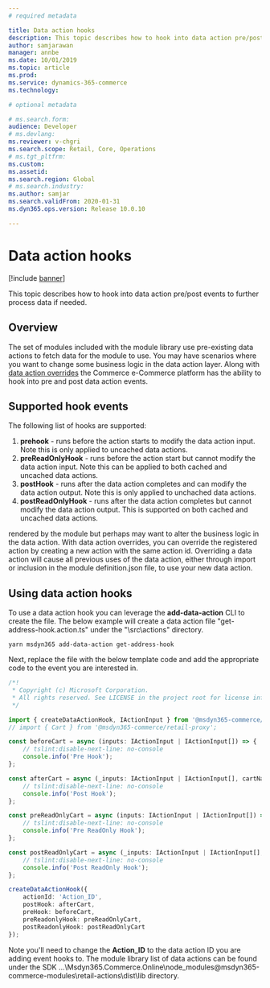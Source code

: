 ```yaml
---
# required metadata

title: Data action hooks
description: This topic describes how to hook into data action pre/post events to further process data if needed.
author: samjarawan
manager: annbe
ms.date: 10/01/2019
ms.topic: article
ms.prod: 
ms.service: dynamics-365-commerce
ms.technology: 

# optional metadata

# ms.search.form: 
audience: Developer
# ms.devlang: 
ms.reviewer: v-chgri
ms.search.scope: Retail, Core, Operations
# ms.tgt_pltfrm: 
ms.custom: 
ms.assetid: 
ms.search.region: Global
# ms.search.industry: 
ms.author: samjar
ms.search.validFrom: 2020-01-31
ms.dyn365.ops.version: Release 10.0.10

---
```

# Data action hooks

[!include [banner](../includes/banner.md)]

This topic describes how to hook into data action pre/post events to further process data if needed.

## Overview

The set of modules included with the module library use pre-existing data actions to fetch data for the module to use.  You may have scenarios where you want to change some business logic in the data action layer. Along with [data action overrides](data-action-overrides.md) the Commerce e-Commerce platform has the ability to hook into pre and post data action events.

## Supported hook events

The following list of hooks are supported:
1. **prehook** - runs before the action starts to modify the data action input.  Note this is only applied to uncached data actions.
1. **preReadOnlyHook** - runs before the action start but cannot modify the data action input.  Note this can be applied to both cached and uncached data actions.
1. **postHook** - runs after the data action completes and can modify the data action output.  Note this is only applied to unchached data actions.
1. **postReadOnlyHook** - runs after the data action completes but cannot modify the data action output.  This is supported on both cached and uncached data actions.

rendered by the module but perhaps may want to alter the business logic in the data action.  With data action overrides, you can override the registered action by creating a new action with the same action id. Overriding a data action will cause all previous uses of the data action, either through import or inclusion in the module definition.json file, to use your new data action.

## Using data action hooks

To use a data action hook you can leverage the **add-data-action** CLI to create the file.  The below example will create a data action file "get-address-hook.action.ts" under the "\src\actions" directory.

```console
yarn msdyn365 add-data-action get-address-hook
```

Next, replace the file with the below template code and add the appropriate code to the event you are interested in.

```typescript
/*!
 * Copyright (c) Microsoft Corporation.
 * All rights reserved. See LICENSE in the project root for license information.
 */

import { createDataActionHook, IActionInput } from '@msdyn365-commerce/core';
// import { Cart } from '@msdyn365-commerce/retail-proxy';

const beforeCart = async (inputs: IActionInput | IActionInput[]) => {
    // tslint:disable-next-line: no-console
    console.info('Pre Hook');
};

const afterCart = async (_inputs: IActionInput | IActionInput[], cartName: string | string[]) => {
    // tslint:disable-next-line: no-console
    console.info('Post Hook');
};

const preReadOnlyCart = async (inputs: IActionInput | IActionInput[]) => {
    // tslint:disable-next-line: no-console
    console.info('Pre ReadOnly Hook');
};

const postReadOnlyCart = async (_inputs: IActionInput | IActionInput[], cartName: string | string[]) => {
    // tslint:disable-next-line: no-console
    console.info('Post ReadOnly Hook');
};

createDataActionHook({
    actionId: 'Action_ID',
    postHook: afterCart,
    preHook: beforeCart,
    preReadonlyHook: preReadOnlyCart,
    postReadonlyHook: postReadOnlyCart
});
```

Note you'll need to change the **Action_ID** to the data action ID you are adding event hooks to.  The module library list of data actions can be found under the SDK …\Msdyn365.Commerce.Online\node_modules\@msdyn365-commerce-modules\retail-actions\dist\lib directory.

